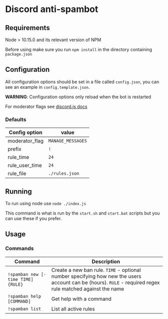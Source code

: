 # Discord anti-spambot

## Requirements
Node > 10.15.0 and its relevant version of NPM

Before using make sure you run `npm install` in the directory containing `package.json`

## Configuration
All configuration options should be set in a file called `config.json`, you can see an example in `config.template.json`.

**WARNING**: Configuration options only reload when the bot is restarted

For moderator flags see [discord.js docs](https://discord.js.org/#/docs/main/stable/class/Permissions?scrollTo=s-FLAGS)

### Defaults
| Config option | value |
| ------------ | ----- |
| moderator_flag | `MANAGE_MESSAGES` |
| prefix | `!` |
| rule_time | `24` |
| rule_user_time | `24` |
| rule_file | `./rules.json` |


## Running
To run using node use `node ./index.js`

This command is what is run by the `start.sh` and `start.bat` scripts but you can use these if you prefer.

## Usage

### Commands
| Command | Description |
| ------- | ----------- |
| `!spamban new [-time TIME] {RULE}` | Create a new ban rule. `TIME` - optional number specifying how new the users account can be (hours). `RULE` - required regex rule matched against the name |
| `!spamban help [COMMAND]` | Get help with a command |
| `!spamban list` | List all active rules |
